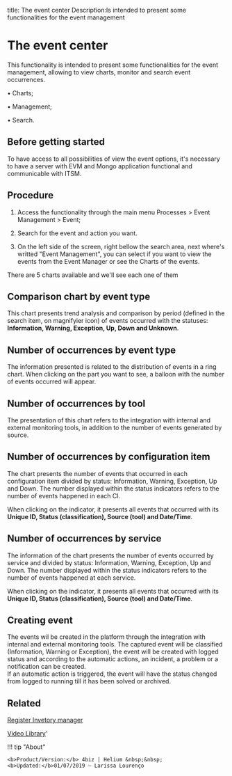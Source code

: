 title: The event center
Description:Is intended to present some functionalities for the event management 
# The event center

This functionality is intended to present some functionalities for the event management, allowing to view charts, monitor and search event occurrences.

•	Charts;

•	Management;

•	Search.

Before getting started
--------------------------

To have access to all possibilities of view the event options, it's necessary to
have a server with EVM and Mongo application functional and communicable with
ITSM.

Procedure
-------------

1.  Access the functionality through the main menu Processes \> Event Management
    \> Event;

2.  Search for the event and action you want.

3.  On the left side of the screen, right bellow the search area, next where's writted "Event Management", you can select if you want to view the events from the Event Manager or see the Charts of the events.

There are 5 charts available and we'll see each one of them

## Comparison chart by event type

This chart presents trend analysis and comparison by period (defined in the search item, on magnifyier icon) of events occurred with the statuses: **Information, Warning, Exception, Up, Down and Unknown**.

## Number of occurrences by event type

The information presented is related to the distribution of events in a ring chart. When clicking on the part you want to see, a balloon with the number of events occurred will appear.

## Number of occurrences by tool

The presentation of this chart refers to the integration with internal and external monitoring tools, in addition to the number of events generated by source.

## Number of occurrences by configuration item

The chart presents the number of events that occurred in each configuration item divided by status: Information, Warning, Exception, Up and Down. The number displayed within the status indicators refers to the number of events happened in each CI.

When clicking on the indicator, it presents all events that occurred with its **Unique ID, Status (classification), Source (tool) and Date/Time**.
 

## Number of occurrences by service 

The information of the chart presents the number of events occurred by service and divided by status: Information, Warning, Exception, Up and Down. The number displayed within the status indicators refers to the number of events happened at each service.

When clicking on the indicator, it presents all events that occurred with its **Unique ID, Status (classification), Source (tool) and Date/Time**. 


## Creating event

The events wil be created in the platform through the integration with internal and external monitoring tools. The captured event will be classified (Information, Warning or Exception), the event will be created with logged status and according to the automatic actions, an incident, a problem or a notification can be created.  
If an automatic action is triggered, the event will have the status changed from logged to running till it has been solved or archived.

## Related 

[Register Invetory manager](/en-us/4biz-helium/processes/event/configuration/register-inventory-manager.html)



<i class='fa fa-youtube-play  fa-2x' style='color:#97ce17;vertical-align: middle;'> </i> [Video Library](https://www.youtube.com/playlist?list=PLB5qK2uzf2ROlR1PEYuzoujqNuxz50uRX)'

!!! tip "About"

    <b>Product/Version:</b> 4biz | Helium &nbsp;&nbsp;
    <b>Updated:</b>01/07/2019 – Larissa Lourenço

